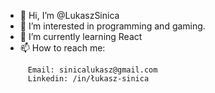 - 👋 Hi, I’m @LukaszSinica
- 👀 I’m interested in programming and gaming.
- 🌱 I’m currently learning React
- 📫 How to reach me:
```  
     Email: sinicalukasz@gmail.com
     Linkedin: /in/łukasz-sinica
 ```
<!---
LukaszSinica/LukaszSinica is a ✨ special ✨ repository because its `README.md` (this file) appears on your GitHub profile.
You can click the Preview link to take a look at your changes.
--->
